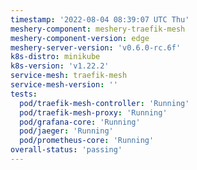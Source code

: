 ```yaml
---
timestamp: '2022-08-04 08:39:07 UTC Thu'
meshery-component: meshery-traefik-mesh
meshery-component-version: edge
meshery-server-version: 'v0.6.0-rc.6f'
k8s-distro: minikube
k8s-version: 'v1.22.2'
service-mesh: traefik-mesh
service-mesh-version: ''
tests:
  pod/traefik-mesh-controller: 'Running'
  pod/traefik-mesh-proxy: 'Running'
  pod/grafana-core: 'Running'
  pod/jaeger: 'Running'
  pod/prometheus-core: 'Running'
overall-status: 'passing'
---
```

